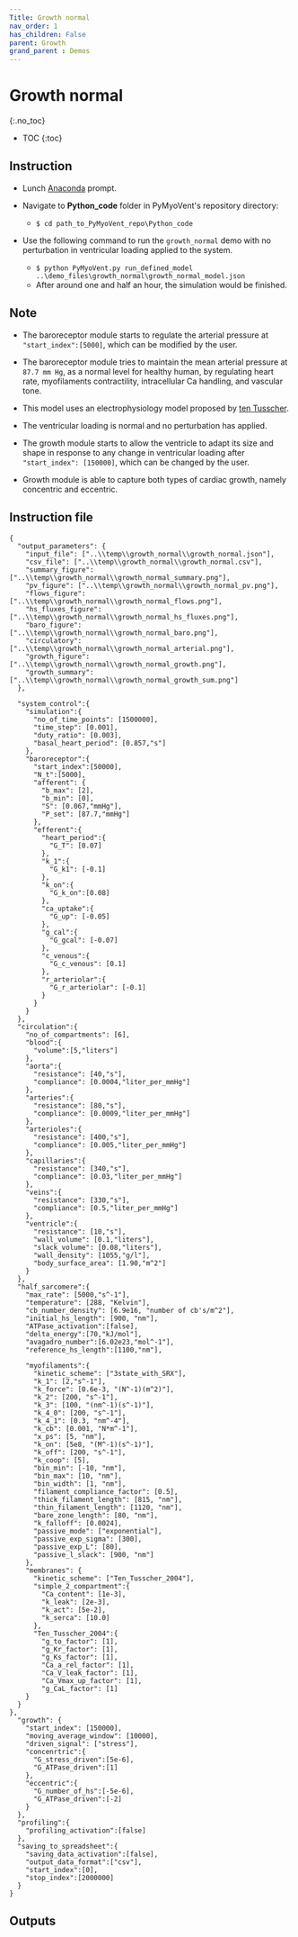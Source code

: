 ```yaml
---
Title: Growth normal
nav_order: 1
has_children: False
parent: Growth
grand_parent : Demos
---
```

# Growth normal

{:.no_toc}

* TOC
{:toc}

## Instruction

* Lunch [Anaconda](http://anaconda.org) prompt.

* Navigate to **Python_code** folder in PyMyoVent's repository directory:
    * `$ cd path_to_PyMyoVent_repo\Python_code`

* Use the following command to run the `growth_normal` demo with no perturbation in ventricular loading applied to the system.
    * `$ python PyMyoVent.py run_defined_model ..\demo_files\growth_normal\growth_normal_model.json`
    * After around one and half an hour, the simulation would be finished.

## Note

* The baroreceptor module starts to regulate the arterial pressure at `"start_index":[5000]`, which can be modified by the user.  

* The baroreceptor module tries to maintain the mean arterial pressure at `87.7 mm Hg`, as a normal level for healthy human, by regulating heart rate, myofilaments contractility, intracellular Ca handling, and vascular tone.

* This model uses an electrophysiology model proposed by [ten Tusscher](http://models.physiomeproject.org/exposure/c7f7ced1e002d9f0af1b56b15a873736/tentusscher_noble_noble_panfilov_2004_a.cellml/view).

* The ventricular loading is normal and no perturbation has applied.

* The growth module starts to allow the ventricle to adapt its size and shape in response to any change in ventricular loading after `"start_index": [150000]`, which can be changed by the user.

* Growth module is able to capture both types of cardiac growth, namely concentric and eccentric.

## Instruction file

````
{
  "output_parameters": {
    "input_file": ["..\\temp\\growth_normal\\growth_normal.json"],
    "csv_file": ["..\\temp\\growth_normal\\growth_normal.csv"],
    "summary_figure": ["..\\temp\\growth_normal\\growth_normal_summary.png"],
    "pv_figure": ["..\\temp\\growth_normal\\growth_normal_pv.png"],
    "flows_figure": ["..\\temp\\growth_normal\\growth_normal_flows.png"],
    "hs_fluxes_figure": ["..\\temp\\growth_normal\\growth_normal_hs_fluxes.png"],
    "baro_figure": ["..\\temp\\growth_normal\\growth_normal_baro.png"],
    "circulatory": ["..\\temp\\growth_normal\\growth_normal_arterial.png"],
    "growth_figure": ["..\\temp\\growth_normal\\growth_normal_growth.png"],
    "growth_summary": ["..\\temp\\growth_normal\\growth_normal_growth_sum.png"]
  },

  "system_control":{
    "simulation":{
      "no_of_time_points": [1500000],
      "time_step": [0.001],
      "duty_ratio": [0.003],
      "basal_heart_period": [0.857,"s"]
    },
    "baroreceptor":{
      "start_index":[50000],
      "N_t":[5000],
      "afferent": {
        "b_max": [2],
        "b_min": [0],
        "S": [0.067,"mmHg"],
        "P_set": [87.7,"mmHg"]
      },
      "efferent":{
        "heart_period":{
          "G_T": [0.07]
        },
        "k_1":{
          "G_k1": [-0.1]
        },
        "k_on":{
          "G_k_on":[0.08]
        },
        "ca_uptake":{
          "G_up": [-0.05]
        },
        "g_cal":{
          "G_gcal": [-0.07]
        },
        "c_venous":{
          "G_c_venous": [0.1]
        },
        "r_arteriolar":{
          "G_r_arteriolar": [-0.1]
        }
      }
    }
  },
  "circulation":{
    "no_of_compartments": [6],
    "blood":{
      "volume":[5,"liters"]
    },
    "aorta":{
      "resistance": [40,"s"],
      "compliance": [0.0004,"liter_per_mmHg"]
    },
    "arteries":{
      "resistance": [80,"s"],
      "compliance": [0.0009,"liter_per_mmHg"]
    },
    "arterioles":{
      "resistance": [400,"s"],
      "compliance": [0.005,"liter_per_mmHg"]
    },
    "capillaries":{
      "resistance": [340,"s"],
      "compliance": [0.03,"liter_per_mmHg"]
    },
    "veins":{
      "resistance": [330,"s"],
      "compliance": [0.5,"liter_per_mmHg"]
    },
    "ventricle":{
      "resistance": [10,"s"],
      "wall_volume": [0.1,"liters"],
      "slack_volume": [0.08,"liters"],
      "wall_density": [1055,"g/l"],
      "body_surface_area": [1.90,"m^2"]
    }
  },
  "half_sarcomere":{
    "max_rate": [5000,"s^-1"],
    "temperature": [288, "Kelvin"],
    "cb_number_density": [6.9e16, "number of cb's/m^2"],
    "initial_hs_length": [900, "nm"],
    "ATPase_activation":[false],
    "delta_energy":[70,"kJ/mol"],
    "avagadro_number":[6.02e23,"mol^-1"],
    "reference_hs_length":[1100,"nm"],

    "myofilaments":{
      "kinetic_scheme": ["3state_with_SRX"],
      "k_1": [2,"s^-1"],
      "k_force": [0.6e-3, "(N^-1)(m^2)"],
      "k_2": [200, "s^-1"],
      "k_3": [100, "(nm^-1)(s^-1)"],
      "k_4_0": [200, "s^-1"],
      "k_4_1": [0.3, "nm^-4"],
      "k_cb": [0.001, "N*m^-1"],
      "x_ps": [5, "nm"],
      "k_on": [5e8, "(M^-1)(s^-1)"],
      "k_off": [200, "s^-1"],
      "k_coop": [5],
      "bin_min": [-10, "nm"],
      "bin_max": [10, "nm"],
      "bin_width": [1, "nm"],
      "filament_compliance_factor": [0.5],
      "thick_filament_length": [815, "nm"],
      "thin_filament_length": [1120, "nm"],
      "bare_zone_length": [80, "nm"],
      "k_falloff": [0.0024],
      "passive_mode": ["exponential"],
      "passive_exp_sigma": [300],
      "passive_exp_L": [80],
      "passive_l_slack": [900, "nm"]
    },
    "membranes": {
      "kinetic_scheme": ["Ten_Tusscher_2004"],
      "simple_2_compartment":{
        "Ca_content": [1e-3],
        "k_leak": [2e-3],
        "k_act": [5e-2],
        "k_serca": [10.0]
      },
      "Ten_Tusscher_2004":{
        "g_to_factor": [1],
        "g_Kr_factor": [1],
        "g_Ks_factor": [1],
        "Ca_a_rel_factor": [1],
        "Ca_V_leak_factor": [1],
        "Ca_Vmax_up_factor": [1],
        "g_CaL_factor": [1]
    }
  }
},
  "growth": {
    "start_index": [150000],
    "moving_average_window": [10000],
    "driven_signal": ["stress"],
    "concenrtric":{
      "G_stress_driven":[5e-6],
      "G_ATPase_driven":[1]
    },
    "eccentric":{
      "G_number_of_hs":[-5e-6],
      "G_ATPase_driven":[-2]
    }
  },
  "profiling":{
    "profiling_activation":[false]
  },
  "saving_to_spreadsheet":{
    "saving_data_activation":[false],
    "output_data_format":["csv"],
    "start_index":[0],
    "stop_index":[2000000]
  }
}

````

## Outputs
